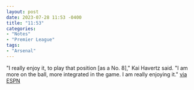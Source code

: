```yaml
---
layout: post
date: 2023-07-28 11:53 -0400
title: "11:53"
categories:
- "Notes"
- "Premier League"
tags:
- "Arsenal"
---
```


"I really enjoy it, to play that position [as a No. 8]," Kai Havertz said. "I am more on the ball, more integrated in the game. I am really enjoying it." [via ESPN](https://www.espn.co.uk/football/story/_/id/38084539/havertz-ready-earn-arsenal-starting-job-summer-move)
